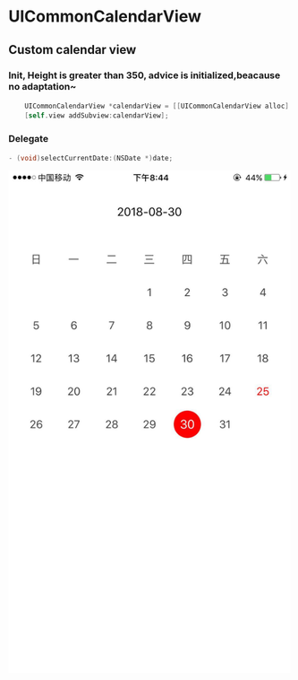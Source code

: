 # UICommonCalendarView
## Custom calendar view
### Init, Height is greater than 350, advice is initialized,beacause no adaptation~
```Objective-C
    UICommonCalendarView *calendarView = [[UICommonCalendarView alloc] initWithFrame:CGRectMake(0, 100, [UIScreen      mainScreen].bounds.size.width, 350)];
    [self.view addSubview:calendarView];
```
### Delegate
```Objective-C
- (void)selectCurrentDate:(NSDate *)date;
```
![show me~](https://github.com/guangguanglove/UICommonCalendarView/blob/master/UICommonCalendar/WechatIMG12.jpeg)
